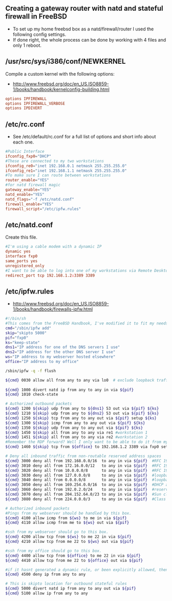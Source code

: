  ## Creating a gateway router with natd and stateful firewall in FreeBSD

* To set up my home freebsd box as a natd/firewall/router I used the following config settings.
* If done right, the whole process can be done by working with 4 files and only 1 reboot.

## /usr/src/sys/i386/conf/NEWKERNEL
Compile a custom kernel with the following options:

*  http://www.freebsd.org/doc/en_US.ISO8859-1/books/handbook/kernelconfig-building.html

```conf
options IPFIREWALL
options IPFIREWALL_VERBOSE
options IPDIVERT
```
## /etc/rc.conf

* See /etc/default/rc.conf for a full list of options and short info about each one.

```conf
#Public Interface
ifconfig_fxp0="DHCP"
#These are connected to my two workstations
ifconfig_re0="inet 192.168.0.1 netmask 255.255.255.0"
ifconfig_re1="inet 192.168.1.1 netmask 255.255.255.0"
#To make sure I can route between workstations
router_enable="YES"
#for natd firewall magic
gateway_enable="YES"
natd_enable="YES"
natd_flags="-f /etc/natd.conf"
firewall_enable="YES"
firewall_script="/etc/ipfw.rules"
```

## /etc/natd.conf

Create this file.

```conf
#I'm using a cable modem with a dynamic IP
dynamic yes
interface fxp0 
same_ports yes
unregistered_only
#I want to be able to log into one of my workstations via Remote Desktop from the internet
redirect_port tcp 192.168.1.2:3389 3389
```

## /etc/ipfw.rules

* http://www.freebsd.org/doc/en_US.ISO8859-1/books/handbook/firewalls-ipfw.html

```bash
#!/bin/sh
#This comes from the FreeBSD Handbook, I've modified it to fit my needs
cmd="/sbin/ipfw add"
skip="skipto 5000"
pif="fxp0"
ks="keep-state"
dns1="IP address for one of the DNS servers I use"
dns2="IP address for the other DNS server I use"
ws="IP address to my webserver hosted elsewhere"
office="IP address to my office"
```

```bash
/sbin/ipfw -q -f flush

${cmd} 0030 allow all from any to any via lo0  # exclude loopback traffic
 
${cmd} 1000 divert natd ip from any to any in via ${pif}
${cmd} 1010 check-state

# Authorized outbound packets
${cmd} 1200 ${skip} udp from any to ${dns1} 53 out via ${pif} ${ks}
${cmd} 1210 ${skip} udp from any to ${dns2} 53 out via ${pif} ${ks}
${cmd} 1250 ${skip} tcp from any to any out via ${pif} setup ${ks}
${cmd} 1300 ${skip} icmp from any to any out via ${pif} ${ks}
${cmd} 1350 ${skip} udp from any to any out via ${pif} ${ks}
${cmd} 1450 ${skip} all from any to any via re1 #workstation 1
${cmd} 1451 ${skip} all from any to any via re2 #workstation 2
#Remember the RDP forward? Well I only want to be able to do it from my office, all else gets blocked.
${cmd} 1460 ${skip} tcp from ${office} to 192.168.1.2 3389 via fxp0 setup ${ks}

# Deny all inbound traffic from non-routable reserved address spaces
${cmd} 3000 deny all from 192.168.0.0/16  to any in via ${pif}  #RFC 1918 private IP
${cmd} 3010 deny all from 172.16.0.0/12   to any in via ${pif}  #RFC 1918 private IP
${cmd} 3020 deny all from 10.0.0.0/8      to any in via ${pif}  #RFC 1918 private IP    
${cmd} 3030 deny all from 127.0.0.0/8     to any in via ${pif}  #loopback
${cmd} 3040 deny all from 0.0.0.0/8       to any in via ${pif}  #loopback
${cmd} 3050 deny all from 169.254.0.0/16  to any in via ${pif}  #DHCP auto-config
${cmd} 3060 deny all from 192.0.2.0/24    to any in via ${pif}  #reserved for docs
${cmd} 3070 deny all from 204.152.64.0/23 to any in via ${pif}  #Sun cluster
${cmd} 3080 deny all from 224.0.0.0/3     to any in via ${pif}  #Class D & E multicast

# Authorized inbound packets
#Pings from my webserver should be handled by this box.
${cmd} 4100 allow icmp from ${ws} to me in via ${pif}
${cmd} 4110 allow icmp from me to ${ws} out via ${pif}

#ssh from my webserver should go to this box.
${cmd} 4200 allow tcp from ${ws} to me 22 in via ${pif}
${cmd} 4210 allow tcp from me 22 to ${ws} out via ${pif} 

#ssh from my office should go to this box.
${cmd} 4400 allow tcp from ${office} to me 22 in via ${pif}
${cmd} 4410 allow tcp from me 22 to ${office} out via ${pif}

#if it hasnt generated a dynamic rule, or been explicitly allowed, then deny
${cmd} 4500 deny ip from any to any

# This is skipto location for outbound stateful rules
${cmd} 5000 divert natd ip from any to any out via ${pif}
${cmd} 5100 allow ip from any to any
```
